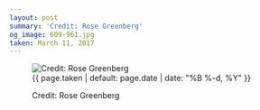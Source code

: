 ```yaml
---
layout: post
summary: 'Credit: Rose Greenberg'
og_image: 609-961.jpg
taken: March 11, 2017
---
```


<figure class="post" data-src="{{ site.assets_url }}/{{ page.og_image }}">
<img alt="Credit: Rose Greenberg" sizes="(min-width: 700px) 50vw, calc(100vw - 2rem)" src="{{ site.assets_url }}/609-480.jpg" srcset="{{ site.assets_url }}/609-240.jpg 240w, {{ site.assets_url }}/609-480.jpg 480w, {{ site.assets_url }}/609-721.jpg 721w, {{ site.assets_url }}/609-961.jpg 961w"/>
<figcaption>
<time>{{ page.taken | default: page.date | date: "%B %-d, %Y" }}</time>
<p>Credit: Rose Greenberg</p>
</figcaption>
</figure>
